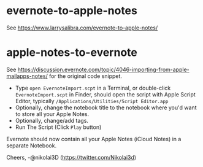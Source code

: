 # evernote-to-apple-notes

See https://www.larrysalibra.com/evernote-to-apple-notes/

# apple-notes-to-evernote

See https://discussion.evernote.com/topic/4046-importing-from-apple-mailapps-notes/ for the original code snippet.

  * Type `open EvernoteImport.scpt` in a Terminal, or double-click `EvernoteImport.scpt` in Finder, should open the script with Apple Script Editor, typically `/Applications/Utilities/Script Editor.app`
  * Optionally, change the notebook title to the notebook where you'd want to store all your Apple Notes.
  * Optionally, change/add tags.
  * Run The Script (Click `Play` button)

Evernote should now contain all your Apple Notes (iCloud Notes) in a separate Notebook.

Cheers, 
-@nikolai3D (https://twitter.com/Nikolai3d) 
